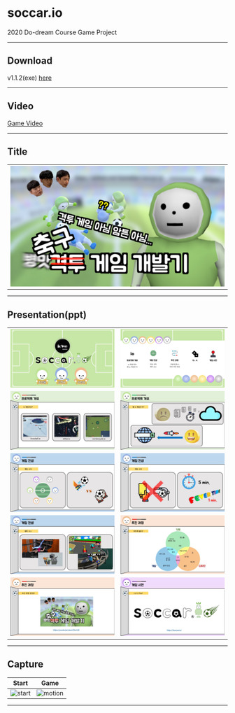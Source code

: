 # soccar.io

2020 Do-dream Course Game Project

---

## Download

v1.1.2(exe) [here](https://github.com/hyeonQyu/soccar/releases/tag/v1.1.2 "download")

---

## Video

[Game Video](https://youtu.be/bkpq1RDfrL4 "Game Video")

---

## Title

|                              |
| :--------------------------: |
| ![title](./upload/title.jpg) |

---

## Presentation(ppt)

|                                    |                                      |
| :--------------------------------: | :----------------------------------: |
| ![slide1](./upload/ppt/slide1.JPG) |  ![slide2](./upload/ppt/slide2.JPG)  |
| ![slide3](./upload/ppt/slide3.JPG) |  ![slide4](./upload/ppt/slide4.JPG)  |
| ![slide5](./upload/ppt/slide5.JPG) |  ![slide6](./upload/ppt/slide6.JPG)  |
| ![slide7](./upload/ppt/slide7.JPG) |  ![slide8](./upload/ppt/slide8.JPG)  |
| ![slide9](./upload/ppt/slide9.JPG) | ![slide10](./upload/ppt/slide10.JPG) |

---

## Capture

|                 Start                   |                  Game                   |
| :-------------------------------------: | :-------------------------------------: |
|  ![start](./upload/start.gif?raw=true)  | ![motion](./upload/motion.gif?raw=true) |

---
